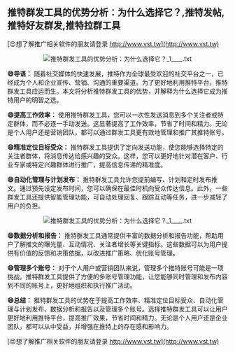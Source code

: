 ## **推特群发工具的优势分析：为什么选择它？,推特发帖,推特好友群发,推特拉群工具**

[😍想了解推广相关软件的朋友请登录 http://www.vst.tw](http://www.vst.tw)

 <center><img src="https://vst.tw/MP4/tuiguang/png/6.png" alt="推特群发工具的优势分析：为什么选择它？_1____.txt"></center>

**😄导语：**
随着社交媒体的快速发展，推特作为全球最受欢迎的社交平台之一，已经成为个人和企业宣传、营销、沟通的重要渠道。为了更好地利用推特平台，推特群发工具应运而生。本文将分析推特群发工具的优势，并解释为什么选择它成为推特用户的明智之选。

**😄提高工作效率：**
使用推特群发工具，您可以一次性发送消息到多个关注者或特定群体，而不必逐一手动发送。这显著提高了工作效率，节省了时间和精力。无论是个人用户还是营销团队，都可以通过群发工具更有效地管理和推广其推特账号。

**😄精准定位目标受众：**
推特群发工具提供了定向发送功能，使您能够选择特定的关注者群体，将消息传达给感兴趣的受众。这样，您可以更好地针对潜在客户、行业专家或特定兴趣群体进行推广，提高信息传递的精准度。

**😄自动化管理与计划发布：**
推特群发工具允许您提前编写、计划和定时发布推文。通过预先设定发布时间，您可以确保在最佳时机向受众传达信息。此外，一些群发工具还提供智能管理功能，可自动处理回复、跟踪互动等任务，进一步减轻了用户的负担。

 <center><img src="https://vst.tw/MP4/tuiguang/png/4.png" alt="推特群发工具的优势分析：为什么选择它？_1____.txt"></center>

**😄数据分析和报告：**
推特群发工具通常提供丰富的数据分析和报告功能，帮助用户了解推文的曝光量、互动情况、关注者增长等关键指标。这些数据可以为用户提供有价值的反馈和决策依据，以改进推广策略、优化账号管理。

**😄管理多个账号：**
对于个人用户或营销团队来说，管理多个推特账号可能是一项挑战。推特群发工具提供了方便的多账号管理功能，让您能够同时管理和发布内容到不同的账号上，更好地组织和执行推广活动。

**😄总结：**
推特群发工具的优势在于提高工作效率、精准定位目标受众、自动化管理与计划发布、数据分析和报告以及管理多个账号。选择推特群发工具可以让用户更好地利用推特平台，提高推广效果，节省时间和精力。无论是个人用户还是企业团队，都可以从中受益，并增强在推特上的存在感和影响力。

[😍想了解推广相关软件的朋友请登录 http://www.vst.tw](http://www.vst.tw)



